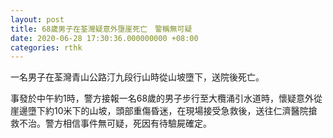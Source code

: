 ```yaml
---
layout: post
title: 68歲男子在荃灣疑意外墮崖死亡　警稱無可疑
date: 2020-06-28 17:30:36.000000000 +08:00
categories: rthk
---
```


一名男子在荃灣青山公路汀九段行山時從山坡墮下，送院後死亡。

事發於中午約1時，警方接報一名68歲的男子步行至大欖涌引水道時，懷疑意外從崖邊墮下約10米下的山坡，頭部重傷昏迷，在現場接受急救後，送往仁濟醫院搶救不治。警方相信事件無可疑，死因有待驗屍確定。
